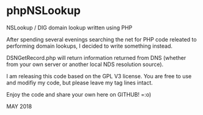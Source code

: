 # phpNSLookup
NSLookup / DIG domain lookup written using PHP

After spending several evenings searching the net for PHP code releated to
performing domain lookups, I decided to write something instead.

DSNGetRecord.php will return information returned from DNS
(whether from your own server or another local NDS resolution source).

I am releasing this code based on the GPL V3 license.
You are free to use and modifiy my code, but please leave my
tag lines intact.

Enjoy the code and share your own here on GITHUB!
=:o)

MAY 2018

